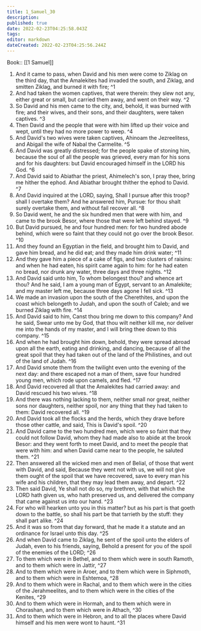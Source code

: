 ```yaml
---
title: 1_Samuel_30
description: 
published: true
date: 2022-02-23T04:25:58.043Z
tags: 
editor: markdown
dateCreated: 2022-02-23T04:25:56.244Z
---
```


 Book:: [[1 Samuel]]
 1. And it came to pass, when David and his men were come to Ziklag on the third day, that the Amalekites had invaded the south, and Ziklag, and smitten Ziklag, and burned it with fire; ^1
 2. And had taken the women captives, that were therein: they slew not any, either great or small, but carried them away, and went on their way. ^2
 3. So David and his men came to the city, and, behold, it was burned with fire; and their wives, and their sons, and their daughters, were taken captives. ^3
 4. Then David and the people that were with him lifted up their voice and wept, until they had no more power to weep. ^4
 5. And David's two wives were taken captives, Ahinoam the Jezreelitess, and Abigail the wife of Nabal the Carmelite. ^5
 6. And David was greatly distressed; for the people spake of stoning him, because the soul of all the people was grieved, every man for his sons and for his daughters: but David encouraged himself in the LORD his God. ^6
 7. And David said to Abiathar the priest, Ahimelech's son, I pray thee, bring me hither the ephod. And Abiathar brought thither the ephod to David. ^7
 8. And David inquired at the LORD, saying, Shall I pursue after this troop? shall I overtake them? And he answered him, Pursue: for thou shalt surely overtake them, and without fail recover all. ^8
 9. So David went, he and the six hundred men that were with him, and came to the brook Besor, where those that were left behind stayed. ^9
 10. But David pursued, he and four hundred men: for two hundred abode behind, which were so faint that they could not go over the brook Besor. ^10
 11. And they found an Egyptian in the field, and brought him to David, and gave him bread, and he did eat; and they made him drink water; ^11
 12. And they gave him a piece of a cake of figs, and two clusters of raisins: and when he had eaten, his spirit came again to him: for he had eaten no bread, nor drunk any water, three days and three nights. ^12
 13. And David said unto him, To whom belongest thou? and whence art thou? And he said, I am a young man of Egypt, servant to an Amalekite; and my master left me, because three days agone I fell sick. ^13
 14. We made an invasion upon the south of the Cherethites, and upon the coast which belongeth to Judah, and upon the south of Caleb; and we burned Ziklag with fire. ^14
 15. And David said to him, Canst thou bring me down to this company? And he said, Swear unto me by God, that thou wilt neither kill me, nor deliver me into the hands of my master, and I will bring thee down to this company. ^15
 16. And when he had brought him down, behold, they were spread abroad upon all the earth, eating and drinking, and dancing, because of all the great spoil that they had taken out of the land of the Philistines, and out of the land of Judah. ^16
 17. And David smote them from the twilight even unto the evening of the next day: and there escaped not a man of them, save four hundred young men, which rode upon camels, and fled. ^17
 18. And David recovered all that the Amalekites had carried away: and David rescued his two wives. ^18
 19. And there was nothing lacking to them, neither small nor great, neither sons nor daughters, neither spoil, nor any thing that they had taken to them: David recovered all. ^19
 20. And David took all the flocks and the herds, which they drave before those other cattle, and said, This is David's spoil. ^20
 21. And David came to the two hundred men, which were so faint that they could not follow David, whom they had made also to abide at the brook Besor: and they went forth to meet David, and to meet the people that were with him: and when David came near to the people, he saluted them. ^21
 22. Then answered all the wicked men and men of Belial, of those that went with David, and said, Because they went not with us, we will not give them ought of the spoil that we have recovered, save to every man his wife and his children, that they may lead them away, and depart. ^22
 23. Then said David, Ye shall not do so, my brethren, with that which the LORD hath given us, who hath preserved us, and delivered the company that came against us into our hand. ^23
 24. For who will hearken unto you in this matter? but as his part is that goeth down to the battle, so shall his part be that tarrieth by the stuff: they shall part alike. ^24
 25. And it was so from that day forward, that he made it a statute and an ordinance for Israel unto this day. ^25
 26. And when David came to Ziklag, he sent of the spoil unto the elders of Judah, even to his friends, saying, Behold a present for you of the spoil of the enemies of the LORD; ^26
 27. To them which were in Bethel, and to them which were in south Ramoth, and to them which were in Jattir, ^27
 28. And to them which were in Aroer, and to them which were in Siphmoth, and to them which were in Eshtemoa, ^28
 29. And to them which were in Rachal, and to them which were in the cities of the Jerahmeelites, and to them which were in the cities of the Kenites, ^29
 30. And to them which were in Hormah, and to them which were in Chorashan, and to them which were in Athach, ^30
 31. And to them which were in Hebron, and to all the places where David himself and his men were wont to haunt. ^31
